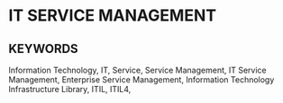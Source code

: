# IT SERVICE MANAGEMENT 


## KEYWORDS
Information Technology, IT, Service, Service Management, IT Service Management, Enterprise Service Management, Information Technology Infrastructure Library, ITIL, ITIL4, 
